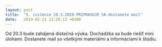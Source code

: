 ```yaml
---
layout: post
title:  "5. cvičenie 20.3.2020-PRIPRAVUJE SA-dostanete mail"
date:   2019-02-21 13:26:13 +0100
---
```


Od 20.3 bude zahájená distačná výuka. Dochádzka sa bude riešiť mini úlohami. 
Dostanete mail so všetkými materiálmi a informáciami k štúdiu.






